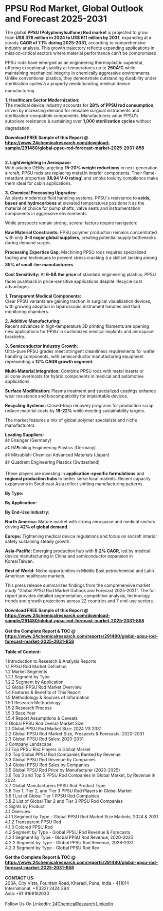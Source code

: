 <h1>PPSU Rod Market, Global Outlook and Forecast 2025-2031</h1><p>The global <strong>PPSU (Polyphenylsulfone) Rod market</strong> is projected to grow from <strong>US$ 378 million in 2024 to US$ 611 million by 2031</strong>, expanding at a steady <strong>CAGR of 7.1% during 2025-2031</strong>, according to comprehensive industry analysis. This growth trajectory reflects expanding applications in mission-critical sectors where material performance can't be compromised.</p><p>PPSU rods have emerged as an engineering thermoplastic superstar, offering exceptional stability at temperatures up to <strong>260Â°C</strong> while maintaining mechanical integrity in chemically aggressive environments. Unlike conventional plastics, they demonstrate outstanding durability under sterilization cycles â a property revolutionizing medical device manufacturing.</p><p><strong>1. Healthcare Sector Modernization:</strong><br>
The medical device industry accounts for <strong>28% of PPSU rod consumption</strong>, driven by increasing demand for reusable surgical instruments and sterilization-compatible components. Manufacturers value PPSU's autoclave resistance â sustaining over <strong>1,000 sterilization cycles</strong> without degradation.</p><div><b>Download FREE Sample of this Report @ 
            <a href="https://www.24chemicalresearch.com/download-sample/291480/global-ppsu-rod-forecast-market-2025-2031-858">
            https://www.24chemicalresearch.com/download-sample/291480/global-ppsu-rod-forecast-market-2025-2031-858</a></b></div><br><p><strong>2. Lightweighting in Aerospace:</strong><br>
With aviation OEMs targeting <strong>15-20% weight reductions</strong> in next-generation aircraft, PPSU rods are replacing metal in interior components. Their flame-retardant properties (<strong>UL94 V-0 rating</strong>) and smoke toxicity compliance make them ideal for cabin applications.</p><p><strong>3. Chemical Processing Upgrades:</strong><br>
As plants modernize fluid handling systems, PPSU's resistance to <strong>acids, bases and hydrocarbons</strong> at elevated temperatures positions it as the material of choice for pump shafts, valve seats and instrumentation components in aggressive environments.</p><p>While prospects remain strong, several factors require navigation:</p><p><strong>Raw Material Constraints:</strong> PPSU polymer production remains concentrated with only <strong>3-4 major global suppliers</strong>, creating potential supply bottlenecks during demand surges.</p><p><strong>Processing Expertise Gap:</strong> Machining PPSU rods requires specialized tooling and techniques to prevent stress cracking â a skillset lacking among <strong>35% of small-tier manufacturers</strong>.</p><p><strong>Cost Sensitivity:</strong> At <strong>6-8Ã the price</strong> of standard engineering plastics, PPSU faces pushback in price-sensitive applications despite lifecycle cost advantages.</p><p><strong>1. Transparent Medical Components:</strong><br>
Clear PPSU variants are gaining traction in surgical visualization devices, with growing adoption in laparoscopic instrument handles and fluid monitoring chambers.</p><p><strong>2. Additive Manufacturing:</strong><br>
Recent advances in high-temperature 3D printing filaments are opening new applications for PPSU in customized medical implants and aerospace bracketry.</p><p><strong>3. Semiconductor Industry Growth:</strong><br>
Ultra-pure PPSU grades meet stringent cleanliness requirements for wafer handling components, with semiconductor manufacturing equipment representing a <strong>12% CAGR growth segment</strong>.</p><p><strong>Multi-Material Integration:</strong> Combine PPSU rods with metal inserts or silicone overmolds for hybrid components in medical and automotive applications.</p><p><strong>Surface Modification:</strong> Plasma treatment and specialized coatings enhance wear resistance and biocompatibility for implantable devices.</p><p><strong>Recycling Systems:</strong> Closed-loop recovery programs for production scrap reduce material costs by <strong>18-22%</strong> while meeting sustainability targets.</p><p>The market features a mix of global polymer specialists and niche manufacturers:</p><p><strong>Leading Suppliers:</strong><br>
â¢ Ensinger (Germany)<br>
â¢ RÃ¶chling Engineering Plastics (Germany)<br>
â¢ Mitsubishi Chemical Advanced Materials (Japan)<br>
â¢ Quadrant Engineering Plastics (Switzerland)</p><p>These players are investing in <strong>application-specific formulations</strong> and <strong>regional production hubs</strong> to better serve local markets. Recent capacity expansions in Southeast Asia reflect shifting manufacturing patterns.</p><p><strong>By Type:</strong></p><p><strong>By Application:</strong></p><p><strong>By End-Use Industry:</strong></p><p><strong>North America:</strong> Mature market with strong aerospace and medical sectors driving <strong>42% of global demand</strong>.</p><p><strong>Europe:</strong> Tightening medical device regulations and focus on aircraft interior safety sustaining steady growth.</p><p><strong>Asia-Pacific:</strong> Emerging production hub with <strong>9.2% CAGR</strong>, led by medical device manufacturing in China and semiconductor expansion in Korea/Taiwan.</p><p><strong>Rest of World:</strong> Niche opportunities in Middle East petrochemical and Latin American healthcare markets.</p><p>This press release summarizes findings from the comprehensive market study "Global PPSU Rod Market Outlook and Forecast 2025-2031". The full report provides detailed segmentation, competitive analysis, technology trends and growth projections across 22 countries and 7 end-use sectors.</p><div><b>Download FREE Sample of this Report @ 
            <a href="https://www.24chemicalresearch.com/download-sample/291480/global-ppsu-rod-forecast-market-2025-2031-858">
            https://www.24chemicalresearch.com/download-sample/291480/global-ppsu-rod-forecast-market-2025-2031-858</a></b></div><br><div><b>Get the Complete Report & TOC @ 
            <a href="https://www.24chemicalresearch.com/reports/291480/global-ppsu-rod-forecast-market-2025-2031-858">
            https://www.24chemicalresearch.com/reports/291480/global-ppsu-rod-forecast-market-2025-2031-858</a></b></div><br>
            <b>Table of Content:</b><p>1 Introduction to Research & Analysis Reports<br />
 1.1 PPSU Rod Market Definition<br />
 1.2 Market Segments<br />
 1.2.1 Segment by Type<br />
 1.2.2 Segment by Application<br />
 1.3 Global PPSU Rod Market Overview<br />
 1.4 Features & Benefits of This Report<br />
 1.5 Methodology & Sources of Information<br />
 1.5.1 Research Methodology<br />
 1.5.2 Research Process<br />
 1.5.3 Base Year<br />
 1.5.4 Report Assumptions & Caveats<br />
2 Global PPSU Rod Overall Market Size<br />
 2.1 Global PPSU Rod Market Size: 2024 VS 2031<br />
 2.2 Global PPSU Rod Market Size, Prospects & Forecasts: 2020-2031<br />
 2.3 Global PPSU Rod Sales: 2020-2031<br />
3 Company Landscape<br />
 3.1 Top PPSU Rod Players in Global Market<br />
 3.2 Top Global PPSU Rod Companies Ranked by Revenue<br />
 3.3 Global PPSU Rod Revenue by Companies<br />
 3.4 Global PPSU Rod Sales by Companies<br />
 3.5 Global PPSU Rod Price by Manufacturer (2020-2025)<br />
 3.6 Top 3 and Top 5 PPSU Rod Companies in Global Market, by Revenue in 2024<br />
 3.7 Global Manufacturers PPSU Rod Product Type<br />
 3.8 Tier 1, Tier 2, and Tier 3 PPSU Rod Players in Global Market<br />
 3.8.1 List of Global Tier 1 PPSU Rod Companies<br />
 3.8.2 List of Global Tier 2 and Tier 3 PPSU Rod Companies<br />
4 Sights by Product<br />
 4.1 Overview<br />
 4.1.1 Segment by Type - Global PPSU Rod Market Size Markets, 2024 & 2031<br />
 4.1.2 Transparent PPSU Rod<br />
 4.1.3 Colored PPSU Rod<br />
 4.2 Segment by Type - Global PPSU Rod Revenue & Forecasts<br />
 4.2.1 Segment by Type - Global PPSU Rod Revenue, 2020-2025<br />
 4.2.2 Segment by Type - Global PPSU Rod Revenue, 2026-2031<br />
 4.2.3 Segment by Type - Global PPSU Rod Rev</p><div><b>Get the Complete Report & TOC @ 
            <a href="https://www.24chemicalresearch.com/reports/291480/global-ppsu-rod-forecast-market-2025-2031-858">
            https://www.24chemicalresearch.com/reports/291480/global-ppsu-rod-forecast-market-2025-2031-858</a></b></div><br><b>CONTACT US:</b><br>
            203A, City Vista, Fountain Road, Kharadi, Pune, India - 411014<br>
            International: +1(332) 2424 294<br>
            Asia: +91 9169162030 <br><br>
            Follow Us On LinkedIn: <a href="https://www.linkedin.com/company/24chemicalresearch/">24ChemicalResearch LinkedIn</a>